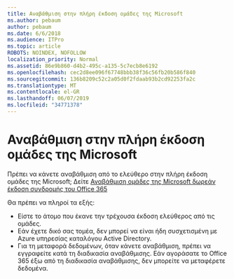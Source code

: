 ```yaml
---
title: Αναβάθμιση στην πλήρη έκδοση ομάδες της Microsoft
ms.author: pebaum
author: pebaum
ms.date: 6/6/2018
ms.audience: ITPro
ms.topic: article
ROBOTS: NOINDEX, NOFOLLOW
localization_priority: Normal
ms.assetid: 86e9b860-d4b2-495c-a135-5c7ecb8e6192
ms.openlocfilehash: cec2d8ee096f67748bbb38f36c56fb20b586f840
ms.sourcegitcommit: 136b8209c52c2a05d0f2fdaab93b2cd92253fa2c
ms.translationtype: MT
ms.contentlocale: el-GR
ms.lasthandoff: 06/07/2019
ms.locfileid: "34771378"
---
```

# <a name="upgrade-to-the-full-version-of-microsoft-teams"></a>Αναβάθμιση στην πλήρη έκδοση ομάδες της Microsoft

Πρέπει να κάνετε αναβάθμιση από το ελεύθερο στην πλήρη έκδοση ομάδες της Microsoft; Δείτε [Αναβάθμιση ομάδες της Microsoft δωρεάν έκδοση συνδρομής του Office 365](https://docs.microsoft.com/microsoftteams/upgrade-freemium)

Θα πρέπει να πληροί τα εξής:
- Είστε το άτομο που έκανε την τρέχουσα έκδοση ελεύθερος από τις ομάδες.
- Εάν έχετε δικό σας τομέα, δεν μπορεί να είναι ήδη συσχετισμένη με Azure υπηρεσίας καταλόγου Active Directory.
- Για τη μεταφορά δεδομένων, όταν κάνετε αναβάθμιση, πρέπει να εγγραφείτε κατά τη διαδικασία αναβάθμισης. Εάν αγοράσατε το Office 365 έξω από τη διαδικασία αναβάθμισης, δεν μπορείτε να μεταφέρετε δεδομένα.


